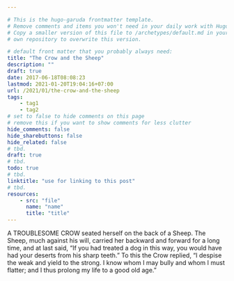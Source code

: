```yaml
---

# This is the hugo-garuda frontmatter template.
# Remove comments and items you won't need in your daily work with Hugo.
# Copy a smaller version of this file to /archetypes/default.md in your
# own repository to overwrite this version.

# default front matter that you probably always need:
title: "The Crow and the Sheep"
description: ""
draft: true
date: 2017-06-18T08:08:23
lastmod: 2021-01-20T19:04:16+07:00
url: /2021/01/the-crow-and-the-sheep
tags:
    - tag1
    - tag2
# set to false to hide comments on this page
# remove this if you want to show comments for less clutter
hide_comments: false
hide_sharebuttons: false
hide_related: false
# tbd.
draft: true
# tbd.
todo: true
# tbd.
linktitle: "use for linking to this post"
# tbd.
resources:
    - src: "file"
      name: "name"
      title: "title"
---
```

A TROUBLESOME CROW seated herself on the back of a Sheep. The Sheep, much against his will, carried her backward and forward for a long time, and at last said, “If you had treated a dog in this way, you would have had your deserts from his sharp teeth.” To this the Crow replied, “I despise the weak and yield to the strong. I know whom I may bully and whom I must flatter; and I thus prolong my life to a good old age.”


